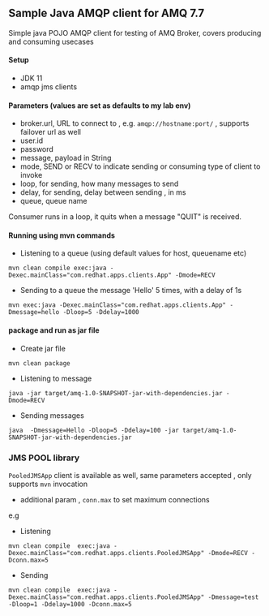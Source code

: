## Sample Java AMQP client for AMQ 7.7 

Simple java POJO AMQP client for testing of AMQ Broker, covers producing and consuming usecases

#### Setup

- JDK 11
- amqp jms clients

#### Parameters  (values are set as defaults to my lab env)

- broker.url, URL to connect to , e.g. `amqp://hostname:port/` , supports failover url as well
- user.id
- password 
- message, payload in String
- mode, SEND or RECV to indicate sending or consuming type of client to invoke
- loop, for sending, how many messages to send
- delay, for sending, delay between sending , in ms
- queue, queue name 

Consumer runs in a loop, it quits when a message "QUIT" is received.

#### Running using mvn commands

- Listening to a queue (using default values for host, queuename etc)

`mvn clean compile exec:java -Dexec.mainClass="com.redhat.apps.clients.App" -Dmode=RECV`

- Sending to a queue the message 'Hello' 5 times, with a delay of 1s

`mvn exec:java -Dexec.mainClass="com.redhat.apps.clients.App" -Dmessage=hello -Dloop=5 -Ddelay=1000`

#### package and run as jar file

- Create jar file

`mvn clean package`

- Listening to message 

`java -jar target/amq-1.0-SNAPSHOT-jar-with-dependencies.jar -Dmode=RECV`

- Sending messages 

`java  -Dmessage=Hello -Dloop=5 -Ddelay=100 -jar target/amq-1.0-SNAPSHOT-jar-with-dependencies.jar `


### JMS POOL library

`PooledJMSApp` client is available as well, same parameters accepted , only supports `mvn` invocation

- additional param , `conn.max` to set maximum connections

e.g 

- Listening

`mvn clean compile  exec:java -Dexec.mainClass="com.redhat.apps.clients.PooledJMSApp" -Dmode=RECV -Dconn.max=5`

- Sending 

`mvn clean compile  exec:java -Dexec.mainClass="com.redhat.apps.clients.PooledJMSApp" -Dmessage=test -Dloop=1 -Ddelay=1000 -Dconn.max=5`